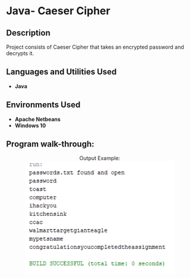 <h1>Java- Caeser Cipher</h1>

<h2>Description</h2>
Project consists of Caeser Cipher that takes an encrypted password and decrypts it.
<br/>


<h2>Languages and Utilities Used</h2>

- <b>Java</b> 

<h2>Environments Used </h2>

- <b>Apache Netbeans</b>
- <b>Windows 10</b> 

<h2>Program walk-through:</h2>

<p align="center">
Output Example: <br/>
<img src="https://github.com/siafergu/program-images/blob/main/caeseroutput.png?raw=true" height="80%" width="80%" alt="Disk Sanitization Steps"/>
<br />
<br />

